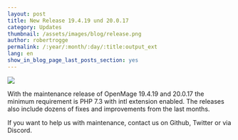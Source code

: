 ```yaml
---
layout: post
title: New Release 19.4.19 und 20.0.17
category: Updates
thumbnail: /assets/images/blog/release.png
author: robertrogge
permalink: /:year/:month/:day/:title:output_ext
lang: en
show_in_blog_page_last_posts_section: yes
---
```


<img src="/images//posts/openmage_contributions_logo_2019_11.png" />

With the maintenance release of OpenMage 19.4.19 and 20.0.17 the minimum requirement is PHP 7.3 with intl extension enabled. The releases also include dozens of fixes and improvements from the last months.

If you want to help us with maintenance, contact us on Github, Twitter or via Discord.



